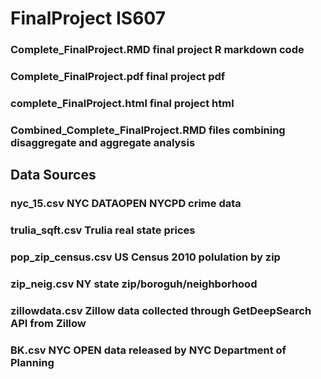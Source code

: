 # FinalProject IS607

### Complete_FinalProject.RMD        final project R markdown code 
### Complete_FinalProject.pdf        final project pdf 
### complete_FinalProject.html       final project html  
### Combined_Complete_FinalProject.RMD   files combining disaggregate and aggregate analysis


## Data Sources

### nyc_15.csv                       NYC DATAOPEN  NYCPD crime data
### trulia_sqft.csv                       Trulia real state prices
### pop_zip_census.csv                   US Census 2010 polulation by zip 
### zip_neig.csv                         NY state zip/boroguh/neighborhood
### zillowdata.csv                      Zillow data collected through GetDeepSearch API from Zillow
### BK.csv                              NYC OPEN data released by NYC Department of Planning
